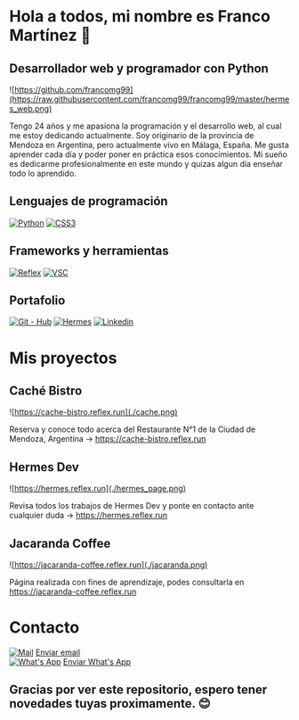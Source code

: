 # Hola a todos, mi nombre es Franco Martínez 👋
## Desarrollador web y programador con Python

![https://github.com/francomg99](https://raw.githubusercontent.com/francomg99/francomg99/master/hermes_web.png)

Tengo 24 años y me apasiona la programación y el desarrollo web, al cual me estoy dedicando actualmente. Soy originario de la provincia de Mendoza en Argentina, pero actualmente vivo en Málaga, España.
Me gusta aprender cada día y poder poner en práctica esos conocimientos. Mi sueño es dedicarme profesionalmente en este mundo y quizas algun día enseñar todo lo aprendido.

## Lenguajes de programación
[![Python](https://img.shields.io/badge/Python-%233776AB?style=for-the-badge&logo=python&logoColor=white&labelColor=101010)]()
[![CSS3](https://img.shields.io/badge/CSS3-%231572B6?style=for-the-badge&logo=css3&logoColor=white&labelColor=101010)]()

## Frameworks y herramientas
[![Reflex](https://img.shields.io/badge/REFLEX-%23181717?style=for-the-badge&logo=resend&logoColor=white&labelColor=101010)]()
[![VSC](https://img.shields.io/badge/VISUAL%20STUDIO%20CODE-%23007ACC?style=for-the-badge&logo=visualstudiocode&labelColor=101010)]()

## Portafolio
[![Git - Hub](https://img.shields.io/badge/GIT--HUB-%23181717?style=for-the-badge&logo=github&labelColor=101010)]()
[![Hermes](https://img.shields.io/badge/HERMES-%23D1181E?style=for-the-badge&logo=hetzner&labelColor=101010)]()
[![Linkedin](https://img.shields.io/badge/LINKEDIN-%230A66C2?style=for-the-badge&logo=linkedin&labelColor=101010)]()

# Mis proyectos

## Caché Bistro

![https://cache-bistro.reflex.run](./cache.png)

Reserva y conoce todo acerca del Restaurante N°1 de la Ciudad de Mendoza, Argentina -> https://cache-bistro.reflex.run

## Hermes Dev

![https://hermes.reflex.run](./hermes_page.png)

Revisa todos los trabajos de Hermes Dev y ponte en contacto ante cualquier duda -> https://hermes.reflex.run

## Jacaranda Coffee

![https://jacaranda-coffee.reflex.run](./jacaranda.png)

Página realizada con fines de aprendizaje, podes consultarla en https://jacaranda-coffee.reflex.run

# Contacto

[![Mail](https://img.shields.io/badge/Gmail-red?style=for-the-badge&logo=gmail&labelColor=white&link=https%3A%2F%2Fmail.google.com%2Fmail%2Fu%2F0%2F%23inbox%3Fcompose%3DCllgCKHRtgQwSnjwwPCwbnZvQnfzXGFplcwVmqFpfmjhBlPdtMTTgfsMhkBNrWltKhHbtqPhzsq
)]()
[Enviar email](https://mail.google.com/mail/u/0/#inbox?compose=CllgCKHRtgQwSnjwwPCwbnZvQnfzXGFplcwVmqFpfmjhBlPdtMTTgfsMhkBNrWltKhHbtqPhzsq)
</br>
[![What's App](https://img.shields.io/badge/What's%20App-%2325D366?style=for-the-badge&logo=whatsapp&labelColor=white&link=https%3A%2F%2Fwa.me%2F%2B34625779836
)]()
[Enviar What's App]((https://wa.me/+34625779836))

## Gracias por ver este repositorio, espero tener novedades tuyas proximamente. 😊

<!--
**francomg99/francomg99** is a ✨ _special_ ✨ repository because its `README.md` (this file) appears on your GitHub profile.

Here are some ideas to get you started:

- 🔭 I’m currently working on ...
- 🌱 I’m currently learning ...
- 👯 I’m looking to collaborate on ...
- 🤔 I’m looking for help with ...
- 💬 Ask me about ...
- 📫 How to reach me: ...
- 😄 Pronouns: ...
- ⚡ Fun fact: ...
-->
